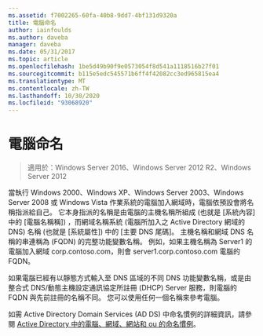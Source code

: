 ```yaml
---
ms.assetid: f7002265-60fa-40b8-9dd7-4bf131d9320a
title: 電腦命名
author: iainfoulds
ms.author: daveba
manager: daveba
ms.date: 05/31/2017
ms.topic: article
ms.openlocfilehash: 1be5d49b90f9e0573054f8d541a1118516b27f01
ms.sourcegitcommit: b115e5edc545571b6ff4f42082cc3ed965815ea4
ms.translationtype: MT
ms.contentlocale: zh-TW
ms.lasthandoff: 10/30/2020
ms.locfileid: "93068920"
---
```

# <a name="computer-naming"></a>電腦命名

> 適用於：Windows Server 2016、Windows Server 2012 R2、Windows Server 2012

當執行 Windows 2000、Windows XP、Windows Server 2003、Windows Server 2008 或 Windows Vista 作業系統的電腦加入網域時，電腦依預設會將名稱指派給自己。 它本身指派的名稱是由電腦的主機名稱所組成 (也就是 [系統內容] 中的 [電腦名稱稱]) ，而網域名稱系統 (電腦所加入之 Active Directory 網域的 DNS) 名稱 (也就是 [系統屬性]) 中的 [主要 DNS 尾碼]。 主機名稱和網域 DNS 名稱的串連稱為 (FQDN) 的完整功能變數名稱。 例如，如果主機名稱為 Server1 的電腦加入網域 corp.contoso.com，則會 server1.corp.contoso.com 電腦的 FQDN。

如果電腦已經有以靜態方式輸入至 DNS 區域的不同 DNS 功能變數名稱，或是由整合式 DNS/動態主機設定通訊協定所註冊 (DHCP) Server 服務，則電腦的 FQDN 與先前註冊的名稱不同。 您可以使用任何一個名稱來參考電腦。

如需 Active Directory Domain Services (AD DS) 中命名慣例的詳細資訊，請參閱 [Active Directory 中的電腦、網域、網站和 ou 的命名慣例](https://support.microsoft.com/help/909264/)。
